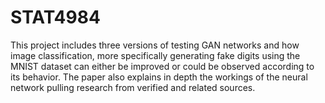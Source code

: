 # STAT4984
This project includes three versions of testing GAN networks and how image classification, more specifically generating fake digits using the MNIST dataset can either be improved
or could be observed according to its behavior. 
The paper also explains in depth the workings of the neural network pulling research from verified and related sources. 
